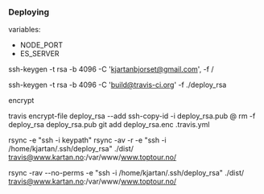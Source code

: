 ### Deploying 

variables:
- NODE_PORT
- ES_SERVER


ssh-keygen -t rsa -b 4096 -C 'kjartanbjorset@gmail.com', -f /

ssh-keygen -t rsa -b 4096 -C 'build@travis-ci.org' -f ./deploy_rsa


encrypt 

travis encrypt-file deploy_rsa --add
ssh-copy-id -i deploy_rsa.pub <ssh-user>@<deploy-host>
rm -f deploy_rsa deploy_rsa.pub
git add deploy_rsa.enc .travis.yml


rsync -e "ssh  -i keypath"
 rsync -av -r -e "ssh -i /home/kjartan/.ssh/deploy_rsa" ./dist/ travis@www.kartan.no:/var/www/www.toptour.no/


 rsync -rav --no-perms -e  "ssh -i /home/kjartan/.ssh/deploy_rsa" ./dist/ travis@www.kartan.no:/var/www/www.toptour.no/